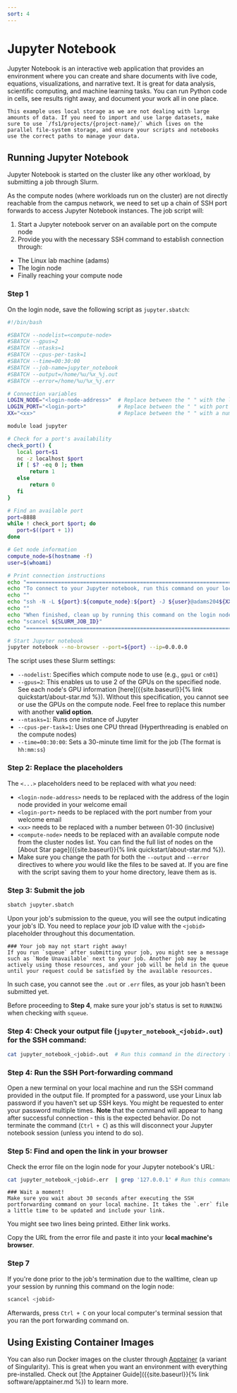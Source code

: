 ```yaml
---
sort: 4
---
```


# Jupyter Notebook

Jupyter Notebook is an interactive web application that provides an environment where you can create and share documents with live code, equations, visualizations, and narrative text. It is great for data analysis, scientific computing, and machine learning tasks. You can run Python code in cells, see results right away, and document your work all in one place.

```note
This example uses local storage as we are not dealing with large amounts of data. If you need to import and use large datasets, make sure to use `/fs1/projects/{project-name}/` which lives on the parallel file-system storage, and ensure your scripts and notebooks use the correct paths to manage your data.
```

## Running Jupyter Notebook

Jupyter Notebook is started on the cluster like any other workload, by submitting a job through Slurm.

As the compute nodes (where workloads run on the cluster) are not directly reachable from the campus network, we need to set up a chain of SSH port forwards to access Jupyter Notebook instances. The job script will:
1. Start a Jupyter notebook server on an available port on the compute node
2. Provide you with the necessary SSH command to establish connection through:
  - The Linux lab machine (adams)
  - The login node
  - Finally reaching your compute node

### Step 1

On the login node, save the following script as `jupyter.sbatch`:
```bash
#!/bin/bash

#SBATCH --nodelist=<compute-node>
#SBATCH --gpus=2
#SBATCH --ntasks=1
#SBATCH --cpus-per-task=1
#SBATCH --time=00:30:00
#SBATCH --job-name=jupyter_notebook
#SBATCH --output=/home/%u/%x_%j.out
#SBATCH --error=/home/%u/%x_%j.err

# Connection variables
LOGIN_NODE="<login-node-address>"  # Replace between the " " with the login node's address from the welcome email
LOGIN_PORT="<login-port>"          # Replace between the " " with port number from welcome email
XX="<xx>"                          # Replace between the " " with a number from 01-30

module load jupyter

# Check for a port's availability
check_port() {
   local port=$1
   nc -z localhost $port
   if [ $? -eq 0 ]; then
       return 1
   else
       return 0
   fi
}

# Find an available port
port=8888
while ! check_port $port; do
   port=$((port + 1))
done

# Get node information
compute_node=$(hostname -f)
user=$(whoami)

# Print connection instructions
echo "==================================================================="
echo "To connect to your Jupyter notebook, run this command on your local machine:"
echo ""
echo "ssh -N -L ${port}:${compute_node}:${port} -J ${user}@adams204${XX}.hofstra.edu:${LOGIN_PORT},${user}@${LOGIN_NODE}:${LOGIN_PORT} ${user}@${LOGIN_NODE}"
echo ""
echo "When finished, clean up by running this command on the login node:"
echo "scancel ${SLURM_JOB_ID}"
echo "==================================================================="

# Start Jupyter notebook
jupyter notebook --no-browser --port=${port} --ip=0.0.0.0
```
The script uses these Slurm settings:
- `--nodelist`: Specifies which compute node to use (e.g., `gpu1` or `cn01`)
- `--gpus=2`: This enables us to use 2 of the GPUs on the specified node. See each node's GPU information [here]({{site.baseurl}}{% link quickstart/about-star.md %}). Without this specification, you cannot see or use the GPUs on the compute node. Feel free to replace this number with another **valid option**.
- `--ntasks=1`: Runs one instance of Jupyter
- `--cpus-per-task=1`: Uses one CPU thread (Hyperthreading is enabled on the compute nodes)
- `--time=00:30:00`: Sets a 30-minute time limit for the job (The format is `hh:mm:ss`)

### Step 2: Replace the placeholders

The `<...>` placeholders need to be replaced with what _you_ need:

- `<login-node-address>` needs to be replaced with the address of the login node provided in your welcome email
- `<login-port>` needs to be replaced with the port number from your welcome email
- `<xx>` needs to be replaced with a number between 01-30 (inclusive)
- `<compute-node>` needs to be replaced with an available compute node from the cluster nodes list. You can find the full list of nodes on the [About Star page]({{site.baseurl}}{% link quickstart/about-star.md %}).
- Make sure you change the path for both the `--output` and `--error` directives to where _you_ would like the files to be saved at. If you are fine with the script saving them to your home directory, leave them as is.

### Step 3: Submit the job

```bash
sbatch jupyter.sbatch
```
Upon your job's submission to the queue, you will see the output indicating your job's ID. You need to replace _your_ job ID value with the `<jobid>` placeholder throughout this documentation.

```warning
### Your job may not start right away!
If you run `squeue` after submitting your job, you might see a message such as `Node Unavailable` next to your job. Another job may be actively using those resources, and your job will be held in the queue until your request could be satisfied by the available resources.
```

In such case, you cannot see the `.out` or `.err` files, as your job hasn't been submitted yet.

Before proceeding to **Step 4**, make sure your job's status is set to `RUNNING` when checking with `squeue`.

### Step 4: Check your output file (`jupyter_notebook_<jobid>.out`) for the SSH command:

```bash
cat jupyter_notebook_<jobid>.out  # Run this command in the directory the .out file is located.
```

### Step 4: Run the SSH Port-forwarding command

Open a new terminal on your local machine and run the SSH command provided in the output file. If prompted for a password, use your Linux lab password if you haven't set up SSH keys. You might be requested to enter your password multiple times. **Note** that the command will appear to hang after successful connection - this is the expected behavior. Do not terminate the command (`Ctrl + C`) as this will disconnect your Jupyter notebook session (unless you intend to do so).

### Step 5: Find and open the link in your browser

Check the error file on the login node for your Jupyter notebook's URL:
```bash
cat jupyter_notebook_<jobid>.err  | grep '127.0.0.1' # Run this command in the directory the .err file is located.
```

```warning
### Wait a moment!
Make sure you wait about 30 seconds after executing the SSH portforwarding command on your local machine. It takes the `.err` file a little time to be updated and include your link.
```

You might see two lines being printed. Either link works.

Copy the URL from the error file and paste it into your **local machine's browser**.

### Step 7

If you're done prior to the job's termination due to the walltime, clean up your session by running this command on the login node:
```bash
scancel <jobid>
```
Afterwards, press `Ctrl + C` on your local computer's terminal session that you ran the port forwarding command on.

## Using Existing Container Images

You can also run Docker images on the cluster through [Apptainer](https://apptainer.org/) (a variant of Singularity). This is great when you want an environment with everything pre-installed. Check out [the Apptainer Guide]({{site.baseurl}}{% link software/apptainer.md %}) to learn more.
